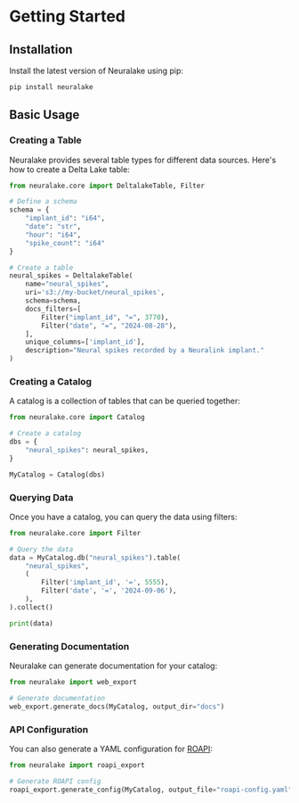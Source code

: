# Getting Started

## Installation

Install the latest version of Neuralake using pip:

```bash
pip install neuralake
```

## Basic Usage

### Creating a Table

Neuralake provides several table types for different data sources. Here's how to create a Delta Lake table:

```python
from neuralake.core import DeltalakeTable, Filter

# Define a schema
schema = {
    "implant_id": "i64",
    "date": "str",
    "hour": "i64",
    "spike_count": "i64"
}

# Create a table
neural_spikes = DeltalakeTable(
    name="neural_spikes",
    uri='s3://my-bucket/neural_spikes',
    schema=schema,
    docs_filters=[
        Filter("implant_id", "=", 3770),
        Filter("date", "=", "2024-08-28"),
    ],
    unique_columns=['implant_id'],
    description="Neural spikes recorded by a Neuralink implant."
)
```

### Creating a Catalog

A catalog is a collection of tables that can be queried together:

```python
from neuralake.core import Catalog

# Create a catalog
dbs = {
    "neural_spikes": neural_spikes,
}

MyCatalog = Catalog(dbs)
```

### Querying Data

Once you have a catalog, you can query the data using filters:

```python
from neuralake.core import Filter

# Query the data
data = MyCatalog.db("neural_spikes").table(
    "neural_spikes",
    (
        Filter('implant_id', '=', 5555),
        Filter('date', '=', '2024-09-06'),
    ),
).collect()

print(data)
```

### Generating Documentation

Neuralake can generate documentation for your catalog:

```python
from neuralake import web_export

# Generate documentation
web_export.generate_docs(MyCatalog, output_dir="docs")
```

### API Configuration

You can also generate a YAML configuration for [ROAPI](https://github.com/roapi/roapi):

```python
from neuralake import roapi_export

# Generate ROAPI config
roapi_export.generate_config(MyCatalog, output_file="roapi-config.yaml")
```